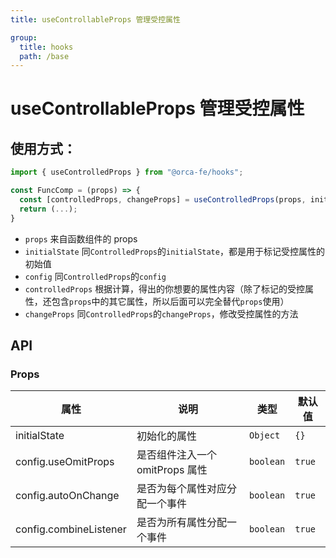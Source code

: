 ```yaml
---
title: useControllableProps 管理受控属性

group:
  title: hooks
  path: /base
---
```


# useControllableProps 管理受控属性

## 使用方式：

```ts | pure
import { useControlledProps } from "@orca-fe/hooks";

const FuncComp = (props) => {
  const [controlledProps, changeProps] = useControlledProps(props, initialState, config);
  return (...);
}
```

- `props` 来自函数组件的 props
- `initialState` 同`ControlledProps`的`initialState`，都是用于标记受控属性的初始值
- `config` 同`ControlledProps`的`config`
- `controlledProps` 根据计算，得出的你想要的属性内容（除了标记的受控属性，还包含`props`中的其它属性，所以后面可以完全替代`props`使用）
- `changeProps` 同`ControlledProps`的`changeProps`，修改受控属性的方法

## API

### Props

| 属性                   | 说明                            | 类型      | 默认值 |
| ---------------------- | ------------------------------- | --------- | ------ |
| initialState           | 初始化的属性                    | `Object`  | `{}`   |
| config.useOmitProps    | 是否组件注入一个 omitProps 属性 | `boolean` | `true` |
| config.autoOnChange    | 是否为每个属性对应分配一个事件  | `boolean` | `true` |
| config.combineListener | 是否为所有属性分配一个事件      | `boolean` | `true` |
